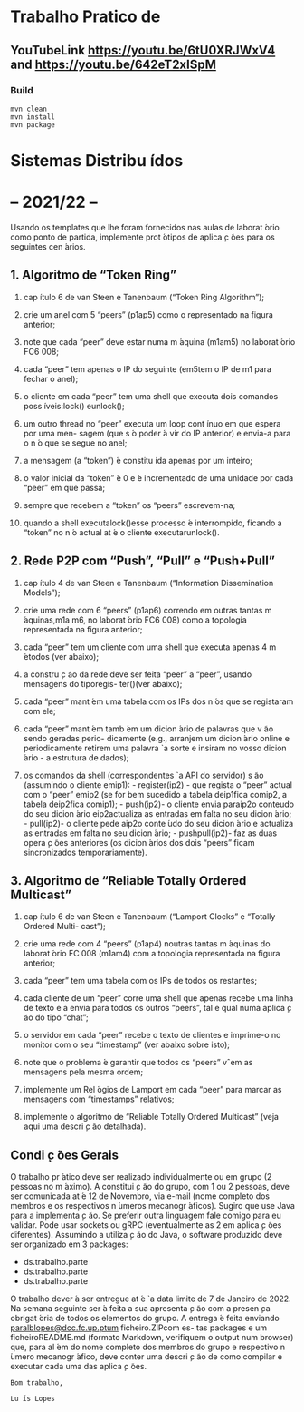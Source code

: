 # Trabalho Pratico de
## YouTubeLink https://youtu.be/6tU0XRJWxV4 and https://youtu.be/642eT2xISpM
### Build
```
mvn clean 
mvn install 
mvn package
```

# Sistemas Distribu ́ıdos

# – 2021/22 –

Usando os templates que lhe foram fornecidos nas aulas de laborat ́orio como ponto de
partida, implemente prot ́otipos de aplica ̧c ̃oes para os seguintes cen ́arios.

## 1. Algoritmo de “Token Ring”


1. cap ́ıtulo 6 de van Steen e Tanenbaum (“Token Ring Algorithm”);
2. crie um anel com 5 “peers” (p1ap5) como o representado na figura anterior;
3. note que cada “peer” deve estar numa m ́aquina (m1am5) no laborat ́orio FC6 008;
4. cada “peer” tem apenas o IP do seguinte (em5tem o IP de m1 para fechar o anel);


5. o cliente em cada “peer” tem uma shell que executa dois comandos poss ́ıveis:lock()
    eunlock();
6. um outro thread no “peer” executa um loop cont ́ınuo em que espera por uma men-
    sagem (que s ́o poder ́a vir do IP anterior) e envia-a para o n ́o que se segue no anel;
7. a mensagem (a “token”) ́e constitu ́ıda apenas por um inteiro;
8. o valor inicial da “token” ́e 0 e ́e incrementado de uma unidade por cada “peer” em
    que passa;
9. sempre que recebem a “token” os “peers” escrevem-na;
10. quando a shell executalock()esse processo ́e interrompido, ficando a “token” no n ́o
actual at ́e o cliente executarunlock().

## 2. Rede P2P com “Push”, “Pull” e “Push+Pull”


1. cap ́ıtulo 4 de van Steen e Tanenbaum (“Information Dissemination Models”);
2. crie uma rede com 6 “peers” (p1ap6) correndo em outras tantas m ́aquinas,m1a
    m6, no laborat ́orio FC6 008) como a topologia representada na figura anterior;
3. cada “peer” tem um cliente com uma shell que executa apenas 4 m ́etodos (ver abaixo);
4. a constru ̧c ̃ao da rede deve ser feita “peer” a “peer”, usando mensagens do tiporegis-
    ter()(ver abaixo);


5. cada “peer” mant ́em uma tabela com os IPs dos n ́os que se registaram com ele;
6. cada “peer” mant ́em tamb ́em um dicion ́ario de palavras que v ̃ao sendo geradas perio-
    dicamente (e.g., arranjem um dicion ́ario online e periodicamente retirem uma palavra
    `a sorte e insiram no vosso dicion ́ario - a estrutura de dados);
7. os comandos da shell (correspondentes `a API do servidor) s ̃ao (assumindo o cliente
    emip1):
       - register(ip2) - que regista o “peer” actual com o “peer” emip2 (se for bem
          sucedido a tabela deip1fica comip2, a tabela deip2fica comip1);
       - push(ip2)- o cliente envia paraip2o conteudo do seu dicion ́ario eip2actualiza
          as entradas em falta no seu dicion ́ario;
       - pull(ip2)- o cliente pede aip2o conte ́udo do seu dicion ́ario e actualiza as entradas
          em falta no seu dicion ́ario;
       - pushpull(ip2)- faz as duas opera ̧c ̃oes anteriores (os dicion ́arios dos dois “peers”
          ficam sincronizados temporariamente).

## 3. Algoritmo de “Reliable Totally Ordered Multicast”



1. cap ́ıtulo 6 de van Steen e Tanenbaum (“Lamport Clocks” e “Totally Ordered Multi-
    cast”);
2. crie uma rede com 4 “peers” (p1ap4) noutras tantas m ́aquinas do laborat ́orio FC
    008 (m1am4) com a topologia representada na figura anterior;


3. cada “peer” tem uma tabela com os IPs de todos os restantes;
4. cada cliente de um “peer” corre uma shell que apenas recebe uma linha de texto e a
    envia para todos os outros “peers”, tal e qual numa aplica ̧c ̃ao do tipo “chat”;
5. o servidor em cada “peer” recebe o texto de clientes e imprime-o no monitor com o
    seu “timestamp” (ver abaixo sobre isto);
6. note que o problema ́e garantir que todos os “peers” vˆem as mensagens pela mesma
    ordem;
7. implemente um Rel ́ogios de Lamport em cada “peer” para marcar as mensagens com
    “timestamps” relativos;
8. implemente o algoritmo de “Reliable Totally Ordered Multicast” (veja aqui uma
    descri ̧c ̃ao detalhada).

## Condi ̧c ̃oes Gerais

O trabalho pr ́atico deve ser realizado individualmente ou em grupo (2 pessoas no m ́aximo).
A constitui ̧c ̃ao do grupo, com 1 ou 2 pessoas, deve ser comunicada at ́e 12 de Novembro, via
e-mail (nome completo dos membros e os respectivos n ́umeros mecanogr ́aficos). Sugiro que
use Java para a implementa ̧c ̃ao. Se preferir outra linguagem fale comigo para eu validar.
Pode usar sockets ou gRPC (eventualmente as 2 em aplica ̧c ̃oes diferentes). Assumindo a
utiliza ̧c ̃ao do Java, o software produzido deve ser organizado em 3 packages:

- ds.trabalho.parte
- ds.trabalho.parte
- ds.trabalho.parte

O trabalho dever ́a ser entregue at ́e `a data limite de 7 de Janeiro de 2022. Na semana
seguinte ser ́a feita a sua apresenta ̧c ̃ao com a presen ̧ca obrigat ́oria de todos os elementos
do grupo. A entrega ́e feita enviando paralblopes@dcc.fc.up.ptum ficheiro.ZIPcom es-
tas packages e um ficheiroREADME.md (formato Markdown, verifiquem o output num
browser) que, para al ́em do nome completo dos membros do grupo e respectivo n ́umero
mecanogr ́afico, deve conter uma descri ̧c ̃ao de como compilar e executar cada uma das
aplica ̧c ̃oes.

```
Bom trabalho,
```
```
Lu ́ıs Lopes
```


